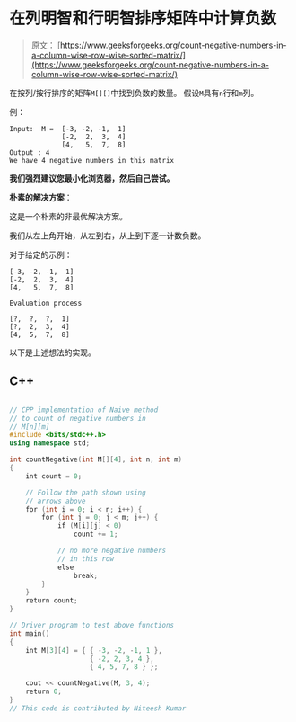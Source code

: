 # 在列明智和行明智排序矩阵中计算负数

> 原文： [https://www.geeksforgeeks.org/count-negative-numbers-in-a-column-wise-row-wise-sorted-matrix/](https://www.geeksforgeeks.org/count-negative-numbers-in-a-column-wise-row-wise-sorted-matrix/)

在按列/按行排序的矩阵`M[][]`中找到负数的数量。 假设`M`具有`n`行和`m`列。

例：

```
Input:  M =  [-3, -2, -1,  1]
             [-2,  2,  3,  4]
             [4,   5,  7,  8]
Output : 4
We have 4 negative numbers in this matrix

```

**我们强烈建议您最小化浏览器，然后自己尝试。**

**朴素的解决方案**：

这是一个朴素的非最优解决方案。

我们从左上角开始，从左到右，从上到下逐一计数负数。

对于给定的示例：

```
[-3, -2, -1,  1]
[-2,  2,  3,  4]
[4,   5,  7,  8]

Evaluation process

[?,  ?,  ?,  1]
[?,  2,  3,  4]
[4,  5,  7,  8]
```

以下是上述想法的实现。

## C++ 

```cpp

// CPP implementation of Naive method 
// to count of negative numbers in 
// M[n][m] 
#include <bits/stdc++.h> 
using namespace std; 

int countNegative(int M[][4], int n, int m) 
{ 
    int count = 0; 

    // Follow the path shown using 
    // arrows above 
    for (int i = 0; i < n; i++) { 
        for (int j = 0; j < m; j++) { 
            if (M[i][j] < 0) 
                count += 1; 

            // no more negative numbers 
            // in this row 
            else
                break; 
        } 
    } 
    return count; 
} 

// Driver program to test above functions 
int main() 
{ 
    int M[3][4] = { { -3, -2, -1, 1 }, 
                    { -2, 2, 3, 4 }, 
                    { 4, 5, 7, 8 } }; 

    cout << countNegative(M, 3, 4); 
    return 0; 
} 
// This code is contributed by Niteesh Kumar 

```